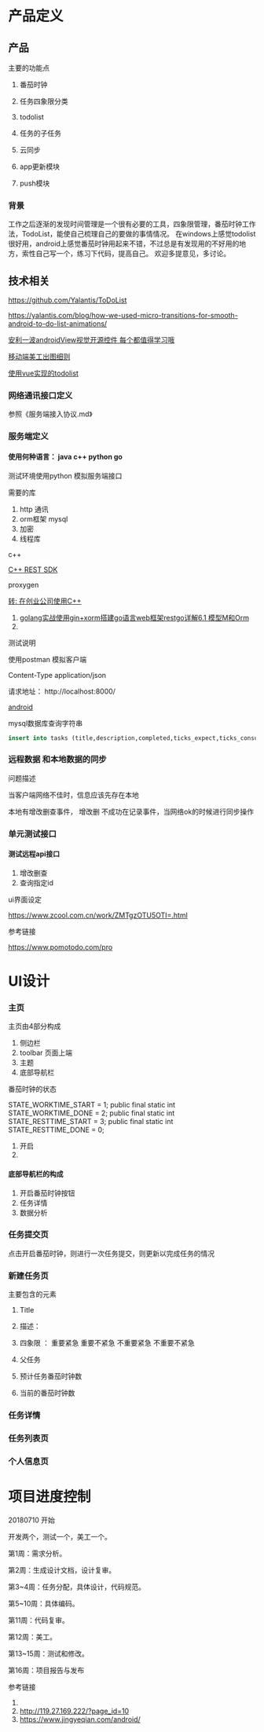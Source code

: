 



# 产品定义

## 产品

主要的功能点

1. 番茄时钟
2. 任务四象限分类
3. todolist
4. 任务的子任务





1. 云同步
2. app更新模块
3. push模块





### 背景

工作之后逐渐的发现时间管理是一个很有必要的工具，四象限管理，番茄时钟工作法，TodoList，能使自己梳理自己的要做的事情情况。 在windows上感觉todolist很好用，android上感觉番茄时钟用起来不错，不过总是有发现用的不好用的地方，索性自己写一个，练习下代码，提高自己。  欢迎多提意见，多讨论。





## 技术相关



https://github.com/Yalantis/ToDoList

https://yalantis.com/blog/how-we-used-micro-transitions-for-smooth-android-to-do-list-animations/

[安利一波androidView视觉开源控件 每个都值得学习哦](https://mp.weixin.qq.com/s/a2BfSY_VHmMCfquoD_gG9Q)



[移动端美工出图细则](https://wenku.baidu.com/view/fc78cda3e009581b6bd9eb8c.html)







[使用vue实现的todolist ](https://github.com/YanzYan/todolist)

### 网络通讯接口定义

参照《服务端接入协议.md》



### 服务端定义



#### 使用何种语言：  java  c++  python  go

测试环境使用python 模拟服务端接口

需要的库

1. http 通讯
2. orm框架  mysql
3. 加密
4. 线程库



c++

[C++ REST SDK](https://github.com/Microsoft/cpprestsdk) 

proxygen  

[转: 在创业公司使用C++](https://www.cnblogs.com/jhj117/p/5998048.html)





1. [golang实战使用gin+xorm搭建go语言web框架restgo详解6.1 模型M和Orm](https://blog.csdn.net/keytounix/article/details/79336630)
2. 



测试说明

使用postman   模拟客户端



Content-Type  application/json 



请求地址： http://localhost:8000/ 



[android](http://old.zcool.com.cn/work/ZMTgzOTU5OTI=.html)







mysql数据库查询字符串

```sql
insert into tasks (title,description,completed,ticks_expect,ticks_consume,father_id,selected,sub_ids,create_time,user_id)  values('title', 'description', 0, 0, 0, 0, 0, '', 1530615604470, 1)
```





### 远程数据 和本地数据的同步

问题描述

当客户端网络不佳时，信息应该先存在本地



本地有增改删查事件，   增改删 不成功在记录事件，当网络ok的时候进行同步操作



### 单元测试接口

#### 测试远程api接口

1. 增改删查
2. 查询指定id



ui界面设定

https://www.zcool.com.cn/work/ZMTgzOTU5OTI=.html



参考链接

https://www.pomotodo.com/pro



# UI设计

### 主页



主页由4部分构成

1. 侧边栏
2. toolbar  页面上端
3. 主题
4. 底部导航栏



番茄时钟的状态

STATE_WORKTIME_START = 1;
public final static int STATE_WORKTIME_DONE = 2;
public final static int STATE_RESTTIME_START = 3;
public final static int STATE_RESTTIME_DONE = 0;

1. 开启
2. 



#### 底部导航栏的构成

1. 开启番茄时钟按钮
2. 任务详情
3. 数据分析



### 任务提交页

点击开启番茄时钟，则进行一次任务提交，则更新以完成任务的情况

### 新建任务页

主要包含的元素

1. Title

2. 描述：

3. 四象限 ： 重要紧急   重要不紧急   不重要紧急  不重要不紧急

4. 父任务

5. 预计任务番茄时钟数

6. 当前的番茄时钟数

   

### 任务详情

### 任务列表页



### 个人信息页





# 项目进度控制

20180710 开始









开发两个，测试一个，美工一个。

第1周：需求分析。

第2周：生成设计文档，设计复审。

第3~4周：任务分配，具体设计，代码规范。

第5~10周：具体编码。

第11周：代码复审。

第12周：美工。

第13~15周：测试和修改。

第16周：项目报告与发布



参考链接

1. [](http://makaidong.com/IngaZ/14652_9175406.html)
2. http://119.27.169.222/?page_id=10
3. https://www.jingyeqian.com/android/